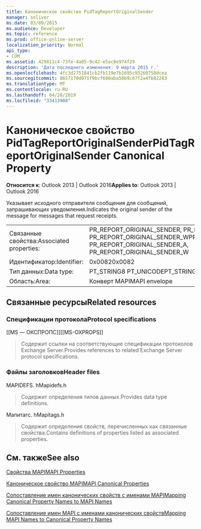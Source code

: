 ```yaml
---
title: Каноническое свойство PidTagReportOriginalSender
manager: soliver
ms.date: 03/09/2015
ms.audience: Developer
ms.topic: reference
ms.prod: office-online-server
localization_priority: Normal
api_type:
- COM
ms.assetid: 429811c4-73fe-4a05-9c42-e5ac8e974f29
description: 'Дата последнего изменения: 9 марта 2015 г.'
ms.openlocfilehash: 4fc3d2751841cb2fb119e7b1695c93260758dcea
ms.sourcegitcommit: 8657170d071f9bcf680aba50b9c07f2a4fb82283
ms.translationtype: MT
ms.contentlocale: ru-RU
ms.lasthandoff: 04/28/2019
ms.locfileid: "33413908"
---
```

# <a name="pidtagreportoriginalsender-canonical-property"></a><span data-ttu-id="bc2d9-103">Каноническое свойство PidTagReportOriginalSender</span><span class="sxs-lookup"><span data-stu-id="bc2d9-103">PidTagReportOriginalSender Canonical Property</span></span>

  
  
<span data-ttu-id="bc2d9-104">**Относится к**: Outlook 2013 | Outlook 2016</span><span class="sxs-lookup"><span data-stu-id="bc2d9-104">**Applies to**: Outlook 2013 | Outlook 2016</span></span> 
  
<span data-ttu-id="bc2d9-105">Указывает исходного отправителя сообщения для сообщений, запрашивающих уведомления.</span><span class="sxs-lookup"><span data-stu-id="bc2d9-105">Indicates the original sender of the message for messages that request receipts.</span></span>
  
|||
|:-----|:-----|
|<span data-ttu-id="bc2d9-106">Связанные свойства:</span><span class="sxs-lookup"><span data-stu-id="bc2d9-106">Associated properties:</span></span>  <br/> |<span data-ttu-id="bc2d9-107">PR_REPORT_ORIGINAL_SENDER, PR_REPORT_ORIGINAL_SENDER_A PR_REPORT_ORIGINAL_SENDER_W</span><span class="sxs-lookup"><span data-stu-id="bc2d9-107">PR_REPORT_ORIGINAL_SENDER, PR_REPORT_ORIGINAL_SENDER_A, PR_REPORT_ORIGINAL_SENDER_W</span></span>  <br/> |
|<span data-ttu-id="bc2d9-108">Идентификатор:</span><span class="sxs-lookup"><span data-stu-id="bc2d9-108">Identifier:</span></span>  <br/> |<span data-ttu-id="bc2d9-109">0x0082</span><span class="sxs-lookup"><span data-stu-id="bc2d9-109">0x0082</span></span>  <br/> |
|<span data-ttu-id="bc2d9-110">Тип данных:</span><span class="sxs-lookup"><span data-stu-id="bc2d9-110">Data type:</span></span>  <br/> |<span data-ttu-id="bc2d9-111">PT_STRING8 PT_UNICODE</span><span class="sxs-lookup"><span data-stu-id="bc2d9-111">PT_STRING8, PT_UNICODE</span></span>  <br/> |
|<span data-ttu-id="bc2d9-112">Область:</span><span class="sxs-lookup"><span data-stu-id="bc2d9-112">Area:</span></span>  <br/> |<span data-ttu-id="bc2d9-113">Конверт MAPI</span><span class="sxs-lookup"><span data-stu-id="bc2d9-113">MAPI envelope</span></span>  <br/> |
   
## <a name="related-resources"></a><span data-ttu-id="bc2d9-114">Связанные ресурсы</span><span class="sxs-lookup"><span data-stu-id="bc2d9-114">Related resources</span></span>

### <a name="protocol-specifications"></a><span data-ttu-id="bc2d9-115">Спецификации протокола</span><span class="sxs-lookup"><span data-stu-id="bc2d9-115">Protocol specifications</span></span>

<span data-ttu-id="bc2d9-116">[[MS — ОКСПРОПС]]</span><span class="sxs-lookup"><span data-stu-id="bc2d9-116">[[MS-OXPROPS]]</span></span> 
  
> <span data-ttu-id="bc2d9-117">Содержит ссылки на соответствующие спецификации протоколов Exchange Server.</span><span class="sxs-lookup"><span data-stu-id="bc2d9-117">Provides references to related Exchange Server protocol specifications.</span></span>
    
### <a name="header-files"></a><span data-ttu-id="bc2d9-118">Файлы заголовков</span><span class="sxs-lookup"><span data-stu-id="bc2d9-118">Header files</span></span>

<span data-ttu-id="bc2d9-119">MAPIDEFS. h</span><span class="sxs-lookup"><span data-stu-id="bc2d9-119">Mapidefs.h</span></span>
  
> <span data-ttu-id="bc2d9-120">Содержит определения типов данных.</span><span class="sxs-lookup"><span data-stu-id="bc2d9-120">Provides data type definitions.</span></span>
    
<span data-ttu-id="bc2d9-121">Мапитагс. h</span><span class="sxs-lookup"><span data-stu-id="bc2d9-121">Mapitags.h</span></span>
  
> <span data-ttu-id="bc2d9-122">Содержит определения свойств, перечисленных как связанные свойства.</span><span class="sxs-lookup"><span data-stu-id="bc2d9-122">Contains definitions of properties listed as associated properties.</span></span>
    
## <a name="see-also"></a><span data-ttu-id="bc2d9-123">См. также</span><span class="sxs-lookup"><span data-stu-id="bc2d9-123">See also</span></span>



[<span data-ttu-id="bc2d9-124">Свойства MAPI</span><span class="sxs-lookup"><span data-stu-id="bc2d9-124">MAPI Properties</span></span>](mapi-properties.md)
  
[<span data-ttu-id="bc2d9-125">Каноническое свойство MAPI</span><span class="sxs-lookup"><span data-stu-id="bc2d9-125">MAPI Canonical Properties</span></span>](mapi-canonical-properties.md)
  
[<span data-ttu-id="bc2d9-126">Сопоставление имен канонических свойств с именами MAPI</span><span class="sxs-lookup"><span data-stu-id="bc2d9-126">Mapping Canonical Property Names to MAPI Names</span></span>](mapping-canonical-property-names-to-mapi-names.md)
  
[<span data-ttu-id="bc2d9-127">Сопоставление имен MAPI с именами канонических свойств</span><span class="sxs-lookup"><span data-stu-id="bc2d9-127">Mapping MAPI Names to Canonical Property Names</span></span>](mapping-mapi-names-to-canonical-property-names.md)

